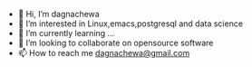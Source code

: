 - 👋 Hi, I’m dagnachewa
- 👀 I’m interested in Linux,emacs,postgresql and data science
- 🌱 I’m currently learning ...
- 💞️ I’m looking to collaborate on opensource software
- 📫 How to reach me dagnachewa@gmail.com
